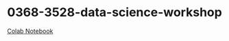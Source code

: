 # 0368-3528-data-science-workshop

[Colab Notebook](https://colab.research.google.com/drive/1BkncIczMmGMgS_JmhuKTDDHKW-J_l5U-)
